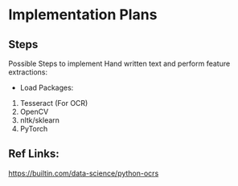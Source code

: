 # Implementation Plans

## Steps
Possible Steps to implement Hand written text and perform feature extractions:

- Load Packages:
1. Tesseract (For OCR)
2. OpenCV
3. nltk/sklearn
4. PyTorch


## Ref Links:
https://builtin.com/data-science/python-ocrs